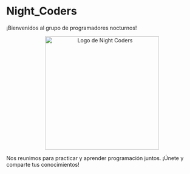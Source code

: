 # Night_Coders

¡Bienvenidos al grupo de programadores nocturnos!

<p align="center">
  <img src="![DALL·E 2024-10-25 10 53 38 - Create a creative and fun logo for a group of beginner programmers who enjoy practicing coding with friends at night  The logo should be playful and f](https://github.com/user-attachments/assets/aff0a7a1-c2c6-481b-ac1c-b55b5805d7f8)" alt="Logo de Night Coders" width="300">
</p>


Nos reunimos para practicar y aprender programación juntos. ¡Únete y comparte tus conocimientos!
